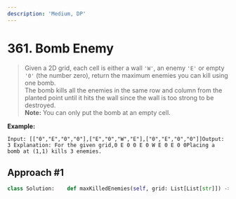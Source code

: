 ```yaml
---
description: 'Medium, DP'
---
```


# 361. Bomb Enemy

> Given a 2D grid, each cell is either a wall `'W'`, an enemy `'E'` or empty `'0'` \(the number zero\), return the maximum enemies you can kill using one bomb.  
> The bomb kills all the enemies in the same row and column from the planted point until it hits the wall since the wall is too strong to be destroyed.  
> **Note:** You can only put the bomb at an empty cell.

**Example:**

```text
Input: [["0","E","0","0"],["E","0","W","E"],["0","E","0","0"]]Output: 3 Explanation: For the given grid,0 E 0 0 E 0 W E 0 E 0 0Placing a bomb at (1,1) kills 3 enemies.
```

## Approach \#1

```python
class Solution:    def maxKilledEnemies(self, grid: List[List[str]]) -> int:        res = 0        if not grid:            return res                m = len(grid)        n = len(grid[0])                up = [[0 for _ in range(n)] for _ in range(m)]        down = [[0 for _ in range(n)] for _ in range(m)]        left = [[0 for _ in range(n)] for _ in range(m)]        right = [[0 for _ in range(n)] for _ in range(m)]                # up        for i in range(m):            for j in range(n):                if grid[i][j] == 'W':                    up[i][j] = 0                    continue                                    up[i][j] = 1 if grid[i][j] == 'E' else 0                if i > 0:                    up[i][j] += up[i - 1][j]                            # down        for i in reversed(range(m)):            for j in range(n):                if grid[i][j] == 'W':                    down[i][j] = 0                    continue                                down[i][j] = 1 if grid[i][j] == 'E' else 0                if i < m - 1:                    down[i][j] += down[i + 1][j]                            # left        for i in range(m):            for j in range(n):                if grid[i][j] == 'W':                    left[i][j] = 0                    continue                                    left[i][j] = 1 if grid[i][j] == 'E' else 0                if j > 0:                    left[i][j] += left[i][j - 1]                            # right        for i in range(m):            for j in reversed(range(n)):                if grid[i][j] == 'W':                    right[i][j] = 0                    continue                                    right[i][j] = 1 if grid[i][j] == 'E' else 0                if j < n - 1:                    right[i][j] += right[i][j + 1]                            for i in range(m):            for j in range(n):                if grid[i][j] == '0':                    max_killed = left[i][j] + right[i][j] + up[i][j] + down[i][j]                    res = max(res, max_killed)                            return res        
```

